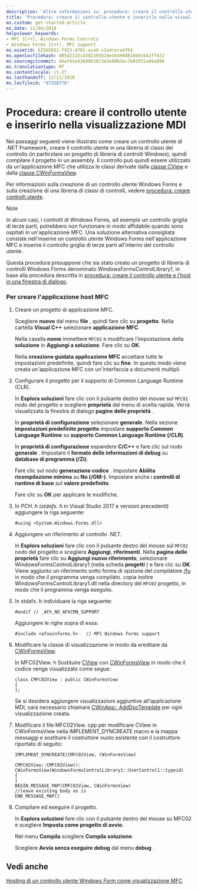 ```yaml
---
description: 'Altre informazioni su: procedura: creare il controllo utente e la visualizzazione MDI host'
title: 'Procedura: creare il controllo utente e inserirlo nella visualizzazione MDI'
ms.custom: get-started-article
ms.date: 11/04/2016
helpviewer_keywords:
- MFC [C++], Windows Forms Controls
- Windows Forms [C++], MFC support
ms.assetid: 625b5821-f923-4701-aca0-c1a4ceca4f63
ms.openlocfilehash: d05d2132c4382365b1de16490481049cb43ffe22
ms.sourcegitcommit: d6af41e42699628c3e2e6063ec7b03931a49a098
ms.translationtype: MT
ms.contentlocale: it-IT
ms.lasthandoff: 12/11/2020
ms.locfileid: "97328776"
---
```

# <a name="how-to-create-the-user-control-and-host-mdi-view"></a>Procedura: creare il controllo utente e inserirlo nella visualizzazione MDI

Nei passaggi seguenti viene illustrato come creare un controllo utente di .NET Framework, creare il controllo utente in una libreria di classi del controllo (in particolare un progetto di libreria di controlli Windows), quindi compilare il progetto in un assembly. Il controllo può quindi essere utilizzato da un'applicazione MFC che utilizza le classi derivate dalla [classe CView](../mfc/reference/cview-class.md) e dalla [classe CWinFormsView](../mfc/reference/cwinformsview-class.md).

Per informazioni sulla creazione di un controllo utente Windows Forms e sulla creazione di una libreria di classi di controlli, vedere [procedura: creare controlli utente](/dotnet/framework/winforms/controls/how-to-author-composite-controls).

> [!NOTE]
> In alcuni casi, i controlli di Windows Forms, ad esempio un controllo griglia di terze parti, potrebbero non funzionare in modo affidabile quando sono ospitati in un'applicazione MFC. Una soluzione alternativa consigliata consiste nell'inserire un controllo utente Windows Forms nell'applicazione MFC e inserire il controllo griglia di terze parti all'interno del controllo utente.

Questa procedura presuppone che sia stato creato un progetto di libreria di controlli Windows Forms denominato WindowsFormsControlLibrary1, in base alla procedura descritta in [procedura: creare il controllo utente e l'host in una finestra di dialogo](../dotnet/how-to-create-the-user-control-and-host-in-a-dialog-box.md).

### <a name="to-create-the-mfc-host-application"></a>Per creare l'applicazione host MFC

1. Creare un progetto di applicazione MFC.

   Scegliere **nuovo** dal menu **file** , quindi fare clic su **progetto**. Nella cartella **Visual C++** selezionare **applicazione MFC**.

   Nella casella **nome** immettere `MFC02` e modificare l'impostazione della **soluzione** in **Aggiungi a soluzione**. Fare clic su **OK**.

   Nella **creazione guidata applicazione MFC** accettare tutte le impostazioni predefinite, quindi fare clic su **fine**. In questo modo viene creata un'applicazione MFC con un'interfaccia a documenti multipli.

1. Configurare il progetto per il supporto di Common Language Runtime (CLR).

   In **Esplora soluzioni** fare clic con il pulsante destro del mouse sul `MFC01` nodo del progetto e scegliere **proprietà** dal menu di scelta rapida. Verrà visualizzata la finestra di dialogo **pagine delle proprietà** .

   In **proprietà di configurazione** selezionare **generale**. Nella sezione **impostazioni predefinite progetto** impostare **supporto Common Language Runtime** su **supporto Common Language Runtime (/CLR)**.

   In **proprietà di configurazione** espandere **C/C++** e fare clic sul nodo **generale** . Impostare il **formato delle informazioni di debug** su **database di programma (/Zi)**.

   Fare clic sul nodo **generazione codice** . Impostare **Abilita ricompilazione minima** su **No (/GM-)**. Impostare anche i **controlli di runtime di base** sul **valore predefinito**.

   Fare clic su **OK** per applicare le modifiche.

1. In *PCH. h* (*stdafx. h* in Visual Studio 2017 e versioni precedenti) aggiungere la riga seguente:

    ```
    #using <System.Windows.Forms.dll>
    ```

1. Aggiungere un riferimento al controllo .NET.

   In **Esplora soluzioni** fare clic con il pulsante destro del mouse sul `MFC02` nodo del progetto e scegliere **Aggiungi**, **riferimenti**. Nella **pagina delle proprietà** fare clic su **Aggiungi nuovo riferimento**, selezionare WindowsFormsControlLibrary1 (nella scheda **progetti** ) e fare clic su **OK**. Viene aggiunto un riferimento sotto forma di opzione del compilatore [/fu](../build/reference/fu-name-forced-hash-using-file.md) in modo che il programma venga compilato. copia inoltre WindowsFormsControlLibrary1.dll nella directory del `MFC02` progetto, in modo che il programma venga eseguito.

1. In stdafx. h individuare la riga seguente:

    ```
    #endif // _AFX_NO_AFXCMN_SUPPORT
    ```

   Aggiungere le righe sopra di essa:

    ```
    #include <afxwinforms.h>   // MFC Windows Forms support
    ```

1. Modificare la classe di visualizzazione in modo da ereditare da [CWinFormsView](../mfc/reference/cwinformsview-class.md).

   In MFC02View. h Sostituire [CView](../mfc/reference/cview-class.md) con [CWinFormsView](../mfc/reference/cwinformsview-class.md) in modo che il codice venga visualizzato come segue:

    ```
    class CMFC02View : public CWinFormsView
    {
    };
    ```

   Se si desidera aggiungere visualizzazioni aggiuntive all'applicazione MDI, sarà necessario chiamare [CWinApp:: AddDocTemplate](../mfc/reference/cwinapp-class.md#adddoctemplate) per ogni visualizzazione creata.

1. Modificare il file MFC02View. cpp per modificare CView in CWinFormsView nella IMPLEMENT_DYNCREATE macro e la mappa messaggi e sostituire il costruttore vuoto esistente con il costruttore riportato di seguito:

    ```
    IMPLEMENT_DYNCREATE(CMFC02View, CWinFormsView)

    CMFC02View::CMFC02View(): CWinFormsView(WindowsFormsControlLibrary1::UserControl1::typeid)
    {
    }
    BEGIN_MESSAGE_MAP(CMFC02View, CWinFormsView)
    //leave existing body as is
    END_MESSAGE_MAP()
    ```

1. Compilare ed eseguire il progetto.

   In **Esplora soluzioni** fare clic con il pulsante destro del mouse su MFC02 e scegliere **Imposta come progetto di avvio**.

   Nel menu **Compila** scegliere **Compila soluzione**.

   Scegliere **Avvia senza eseguire debug** dal menu **debug** .

## <a name="see-also"></a>Vedi anche

[Hosting di un controllo utente Windows Form come visualizzazione MFC](../dotnet/hosting-a-windows-forms-user-control-as-an-mfc-view.md)
